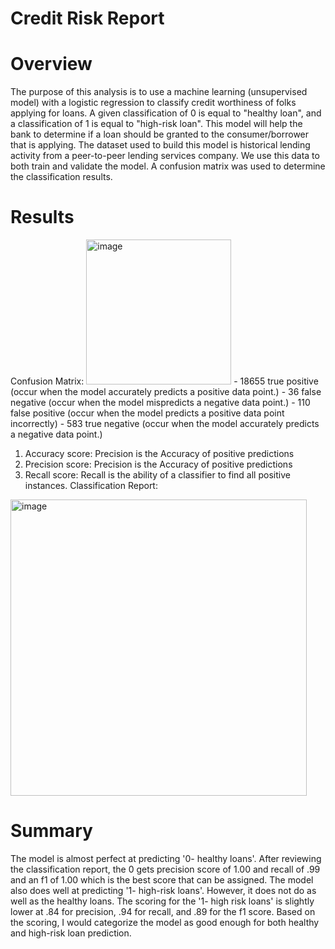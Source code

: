 # Credit Risk Report 
# Overview
The purpose of this analysis is to use a machine learning (unsupervised model) with a logistic regression to classify credit worthiness of folks applying for loans. A given classification of 0 is equal to "healthy loan", and a classification of 1 is equal to "high-risk loan". This model will help the bank 
to determine if a loan should be granted to the consumer/borrower that is applying. The dataset used to build this model is historical lending activity from a peer-to-peer lending services company. We use this data to both train and validate the model. A confusion matrix was used to determine the classification results. 

# Results 

   Confusion Matrix:
   <img width="232" alt="image" src="https://github.com/RaghenM/credit-risk-classification/assets/91345190/afc58925-5ee5-498d-ab29-8b7fa7e51b12">
    - 18655 true positive (occur when the model accurately predicts a positive data point.)
    - 36 false negative  (occur when the model mispredicts a negative data point.)
    - 110 false positive (occur when the model predicts a positive data point incorrectly)
    - 583 true negative (occur when the model accurately predicts a negative data point.)

1. Accuracy score: Precision is the Accuracy of positive predictions
2. Precision score: Precision is the Accuracy of positive predictions
3. Recall score: Recall is the ability of a classifier to find all positive instances.
   Classification Report:
<img width="474" alt="image" src="https://github.com/RaghenM/credit-risk-classification/assets/91345190/db24c3f8-1724-4344-973d-add1f15d0fed">



# Summary 
The model is almost perfect at predicting '0- healthy loans'. After reviewing the classification report, the 0 gets precision score of 1.00 and recall of .99 and an f1 of 1.00 which is the best score that can be assigned. The model also does well at predicting '1- high-risk loans'.
However, it does not do as well as the healthy loans. The scoring for the '1- high risk loans' is slightly lower at .84 for precision, .94 for recall, and .89 for the f1 score. Based on the scoring, I would categorize the model as good enough for both healthy and high-risk loan prediction.
